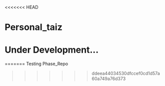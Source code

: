 <<<<<<< HEAD
# Personal_taiz
# Under Development...




=======
Testing Phase_Repo	
>>>>>>> ddeea44034530dfccef0cd1d57a60a749a76d373
